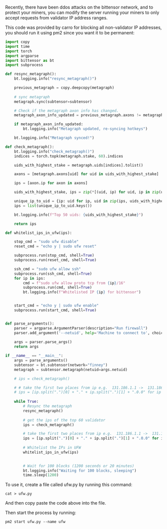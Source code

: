 Recently, there have been ddos attacks on the bittensor network, and to protect your miners, you can modify the server running your miners to only accept requests from validator IP address ranges.

This code was provided by carro for blocking all non-validator IP addresses, you should run it using pm2 since you want it to be permanent:

```python
import copy
import time
import torch
import argparse
import bittensor as bt
import subprocess

def resync_metagraph():
    bt.logging.info("resync_metagraph()")

    previous_metagraph = copy.deepcopy(metagraph)
    
    # sync metagraph
    metagraph.sync(subtensor=subtensor)

    # Check if the metagraph axon info has changed.
    metagraph_axon_info_updated = previous_metagraph.axons != metagraph.axons

    if metagraph_axon_info_updated:
        bt.logging.info("Metagraph updated, re-syncing hotkeys")

    bt.logging.info("Metagraph synced!")

def check_metagraph():
    bt.logging.info("check_metagraph()")
    indices = torch.topk(metagraph.stake, 60).indices

    uids_with_highest_stake = metagraph.uids[indices].tolist()

    axons = [metagraph.axons[uid] for uid in uids_with_highest_stake]

    ips = [axon.ip for axon in axons]

    uids_with_highest_stake, ips = zip(*[(uid, ip) for uid, ip in zip(uids_with_highest_stake, ips)])

    unique_ip_to_uid = {ip: uid for ip, uid in zip(ips, uids_with_highest_stake)}
    ips = list(unique_ip_to_uid.keys())

    bt.logging.info(f"Top 50 uids: {uids_with_highest_stake}")

    return ips

def whitelist_ips_in_ufw(ips):

    stop_cmd = "sudo ufw disable"
    reset_cmd = "echo y | sudo ufw reset"

    subprocess.run(stop_cmd, shell=True)
    subprocess.run(reset_cmd, shell=True)

    ssh_cmd = "sudo ufw allow ssh"
    subprocess.run(ssh_cmd, shell=True)
    for ip in ips:
        cmd = f"sudo ufw allow proto tcp from {ip}/16"
        subprocess.run(cmd, shell=True)
        bt.logging.info(f"Whitelisted IP {ip} for bittensor")


    start_cmd = "echo y | sudo ufw enable"
    subprocess.run(start_cmd, shell=True)


def parse_arguments():
    parser = argparse.ArgumentParser(description="Run firewall")
    parser.add_argument('--netuid', help='Machine to connect to', choices=[1, 11, 21], default=1)
    
    args = parser.parse_args()
    return args

if __name__ == "__main__":
    args = parse_arguments()
    subtensor = bt.subtensor(network="finney")
    metagraph = subtensor.metagraph(netuid=args.netuid)

    # ips = check_metagraph()

    # # take the first two places from ip e.g.  131.186.1.1 ->  131.186.0.0
    # ips = [ip.split(".")[0] + "." + ip.split(".")[1] + ".0.0" for ip in ips]
    
    while True:
        # Resync the metagraph
        resync_metagraph()
        
        # get the ips of the top 60 validator
        ips = check_metagraph()

        # take the first two places from ip e.g.  131.186.1.1 ->  131.186.0.0
        ips = [ip.split(".")[0] + "." + ip.split(".")[1] + ".0.0" for ip in ips]
        
        # Whitelist the IPs in UFW
        whitelist_ips_in_ufw(ips)
        

        # Wait for 100 blocks (1200 seconds or 20 minutes)
        bt.logging.info("Waiting for 100 blocks, sleeping")
        time.sleep(1200)

```

To use it, create a file called ufw.py by running this command:
```
cat > ufw.py
```
And then copy paste the code above into the file.

Then start the process by running:
```
pm2 start ufw.py --name ufw
```
